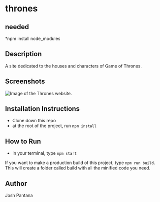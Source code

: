 # thrones

## needed
*npm install node_modules

## Description
A site dedicated to the houses and characters of Game of Thrones.

## Screenshots 
![Image of the Thrones website.](")

## Installation Instructions
* Clone down this repo
* at the root of the project, run `npm install`

## How to Run
* In your terminal, type `npm start`

If you want to make a production build of this project, 
type `npm run build`. This will create a folder called build 
with all the minified code you need.

## Author
Josh Pantana
